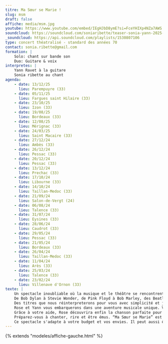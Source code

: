 ```yaml
---
titre: Ma Sœur se Marie !
slug: msm
draft: false
affiche: media/msm.jpg
youtube: https://www.youtube.com/embed/IEgHJbD8ymE?si=FceYHIXp4NZa7AWS
soundcloud: https://soundcloud.com/soniaribette/teaser-sonia-yann-2025-mp3 
_soundcloud: https://api.soundcloud.com/playlists/1530807106
type: concert théatralisé - standard des années 70
contact: sonia.ribette@gmail.com
formation: |
    Solo: chant sur bande son
    Duo: Guitare & voix
interpretes: |
    Yann Ravet à la guitare
    Sonia ribette au chant
agenda:
    - date: 13/12/25
      lieu: Parempuyre (33)
    - date: 05/11/25
      lieu: Fargues saint Hilaire (33)
    - date: 23/10/25
      lieu: Izon (33)
    - date: 19/08/25
      lieu: Bordeaux (33)
    - date: 12/08/25
      lieu: Mérignac (33)
    - date: 24/03/25
      lieu: Saint Macaire (33)
    - date: 27/12/24
      lieu: Ambès (33)
    - date: 26/12/24
      lieu: Pessac (33)
    - date: 20/12/24
      lieu: Pessac (33)
    - date: 13/12/24
      lieu: Prechac (33)
    - date: 17/10/24
      lieu: Libourne (33)
    - date: 14/10/24
      lieu: Taillan-Medoc (33)
    - date: 21/09/24
      lieu: Salon-de-Vergt (24)
    - date: 06/08/24
      lieu: Talence (33)
    - date: 31/07/24
      lieu: Eysines (33)
    - date: 28/06/24
      lieu: Caudrot (33)
    - date: 29/05/24
      lieu: Pessac (33)
    - date: 21/05/24
      lieu: Bordeaux (33)
    - date: 26/04/24
      lieu: Taillan-Medoc (33)
    - date: 11/04/24
      lieu: Arès (33)
    - date: 25/03/24
      lieu: Talence (33)
    - date: 23/02/24
      lieu: Villenave d'Ornon (33)
texte: |
    Un spectacle inoubliable où la musique et le théâtre se rencontrent pour vous faire revivre les grands classiques des années 70.
    De Bob Dylan à Stevie Wonder, de Pink Floyd à Bob Marley, des Beatles à Otis Redding, en passant par quelques perles de la chanson française, nous explorerons ensemble des morceaux qui ont traversé les époques et les cœurs. 
    Des titres que nous réinterpreterons pour vous avec simplicité et justesse, dans une atmosphère chaleureuse, acoustique, toujours vivante.
    Rose et Yann vous embarquerons dans une aventure musicale unique. Vous serez les chefs d’orchestre et choisirez les chansons qu’ils interpréterons au fur et à mesure, créant ainsi un spectacle personnalisé et unique.
    Grâce à votre aide, Rose découvrira enfin la chanson parfaite pour le mariage de sa sœur.
    Préparez-vous à chanter, rire et être émus. “Ma Sœur se Marie” est bien plus qu’un concert, c’est une expérience interactive et mémorable à ne pas manquer !
    Ce spectacle s'adapte à votre budget et vos envies. Il peut aussi être joué en mode juke-box, et en solo.
---
```


{% extends "modeles/affiche-gauche.html" %}
